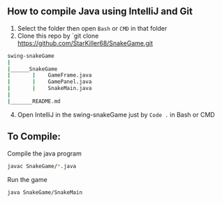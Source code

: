 ## How to compile Java using IntelliJ and Git
1. Select the folder then open `Bash` or `CMD` in that folder
2. Clone this repo by `git clone https://github.com/StarKiller68/SnakeGame.git



```bash
swing-snakeGame
|
|______SnakeGame
|       |    GameFrame.java
|       |    GamePanel.java
|       |    SnakeMain.java
|
|_______README.md
```

4. Open IntelliJ in the swing-snakeGame just by `Code .` in Bash or CMD
## To Compile:

Compile the java program
```bash
javac SnakeGame/*.java
```
Run the game
```bash
java SnakeGame/SnakeMain
```
